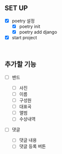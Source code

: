 ## SET UP

- [x] poetry 설정
  - [x] poetry init
  - [x] poetry add django
- [x] start project

<br>

## 추가할 기능

- [ ] 밴드

  - [ ] 사진
  - [ ] 이름
  - [ ] 구성원
  - [ ] 대표곡
  - [ ] 앨범
  - [ ] 수상내역

- [ ] 댓글
  - [ ] 댓글 내용
  - [ ] 댓글 등록 버튼
